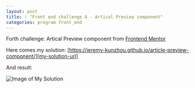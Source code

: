 ```yaml
---
layout: post
title: ! "Front end challenge 4 - Artical Preview component"
categories: program front_end
---
```


Forth challenge: Artical Preview component
from [Frontend Mentor][frontend-mentor-url]

Here comes my solution: [https://jeremy-kunzhou.github.io/article-preview-component/][my-solution-url]

And result:

![Image of My Solution](https://res.cloudinary.com/dz209s6jk/image/upload/q_auto,w_900/Screenshots/dtuwmwmc9kiofewsjflc.jpg)


[frontend-mentor-url]: https://www.frontendmentor.io/challenges/article-preview-component-dYBN_pYFT
[my-solution-url]: https://jeremy-kunzhou.github.io/article-preview-component/






